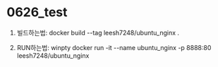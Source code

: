 # 0626_test

1. 빌드하는법: docker build --tag leesh7248/ubuntu_nginx .

2. RUN하는법: winpty docker run -it --name ubuntu_nginx -p 8888:80 leesh7248/ubuntu_nginx